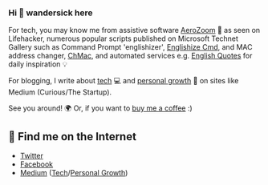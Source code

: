 ### Hi 👋 wandersick here

For tech, you may know me from assistive software [AeroZoom](https://tech.wandersick.com/p/aerozoom-for-windows-7-magnifier.html) 🔎 as seen on Lifehacker, numerous popular scripts published on Microsoft Technet Gallery such as Command Prompt 'englishizer', [Englishize Cmd](https://tech.wandersick.com/p/change-non-english-command-line.html), and MAC address changer, [ChMac](https://tech.wandersick.com/2019/06/chmac-windows-command-to-change-mac.html), and automated services e.g. [English Quotes](https://www.facebook.com/Quotes.English) for daily inspiration 💡

For blogging, I write about [tech](https://tech.wandersick.com/)  ‍💻 and [personal growth](https://bookshelf.wandersick.com/) 📝 on sites like Medium (Curious/The Startup). 

See you around! 🌍 Or, if you want to [buy me a coffee](https://ko-fi.com/wandersick) :)

## 💬 Find me on the Internet

- [Twitter](https://twitter.com/wandersick)
- [Facebook](https://facebook.com/wandersick)
- [Medium](https://medium.com/@wandersick) ([Tech](https://medium.com/wandersick)/[Personal Growth](https://medium.com/wandersick-bookshelf))

<!--
**wandersick/wandersick** is a ✨ _special_ ✨ repository because its `README.md` (this file) appears on your GitHub profile.

Here are some ideas to get you started:

- 🔭 I’m currently working on ...
- 🌱 I’m currently learning ...
- 👯 I’m looking to collaborate on ...
- 🤔 I’m looking for help with ...
- 💬 Ask me about ...
- 📫 How to reach me: ...
- 😄 Pronouns: ...
- ⚡ Fun fact: ...
-->
